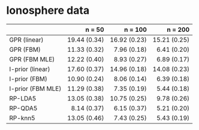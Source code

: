 # Ionosphere data

|                  |       n = 50|      n = 100|      n = 200|
|:-----------------|------------:|------------:|------------:|
|GPR (linear)      | 19.44 (0.34)| 16.92 (0.23)| 15.21 (0.25)|
|GPR (FBM)         | 11.33 (0.32)|  7.96 (0.18)|  6.41 (0.20)|
|GPR (FBM MLE)     | 12.22 (0.40)|  8.93 (0.27)|  6.89 (0.17)|
|I-prior (linear)  | 17.60 (0.37)| 14.96 (0.18)| 14.08 (0.23)|
|I-prior (FBM)     | 10.90 (0.24)|  8.06 (0.14)|  6.39 (0.18)|
|I-prior (FBM MLE) | 11.29 (0.38)|  7.35 (0.19)|  5.44 (0.18)|
|RP-LDA5           | 13.05 (0.38)| 10.75 (0.25)|  9.78 (0.26)|
|RP-QDA5           |  8.14 (0.37)|  6.15 (0.37)|  5.21 (0.20)|
|RP-knn5           | 13.05 (0.46)|  7.43 (0.25)|  5.43 (0.19)|

